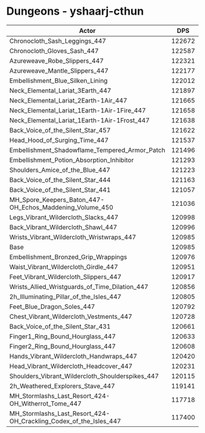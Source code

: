 # Dungeons - yshaarj-cthun
| Actor | DPS | Increase |
|---|:---:|:---:|
|Chronocloth_Sash_Leggings_447|122672|1.39%|
|Chronocloth_Gloves_Sash_447|122587|1.32%|
|Azureweave_Robe_Slippers_447|122321|1.10%|
|Azureweave_Mantle_Slippers_447|122177|0.99%|
|Embellishment_Blue_Silken_Lining|122012|0.85%|
|Neck_Elemental_Lariat_3Earth_447|121897|0.75%|
|Neck_Elemental_Lariat_2Earth-1Air_447|121665|0.56%|
|Neck_Elemental_Lariat_1Earth-1Air-1Fire_447|121658|0.56%|
|Neck_Elemental_Lariat_1Earth-1Air-1Frost_447|121638|0.54%|
|Back_Voice_of_the_Silent_Star_457|121622|0.53%|
|Head_Hood_of_Surging_Time_447|121537|0.46%|
|Embellishment_Shadowflame_Tempered_Armor_Patch|121496|0.42%|
|Embellishment_Potion_Absorption_Inhibitor|121293|0.25%|
|Shoulders_Amice_of_the_Blue_447|121223|0.20%|
|Back_Voice_of_the_Silent_Star_444|121163|0.15%|
|Back_Voice_of_the_Silent_Star_441|121057|0.06%|
|MH_Spore_Keepers_Baton_447-OH_Echos_Maddening_Volume_450|121036|0.04%|
|Legs_Vibrant_Wildercloth_Slacks_447|120998|0.01%|
|Back_Vibrant_Wildercloth_Shawl_447|120996|0.01%|
|Wrists_Vibrant_Wildercloth_Wristwraps_447|120985|0.00%|
|Base|120985|0.00%|
|Embellishment_Bronzed_Grip_Wrappings|120976|-0.01%|
|Waist_Vibrant_Wildercloth_Girdle_447|120951|-0.03%|
|Feet_Vibrant_Wildercloth_Slippers_447|120917|-0.06%|
|Wrists_Allied_Wristguards_of_Time_Dilation_447|120856|-0.11%|
|2h_Illuminating_Pillar_of_the_Isles_447|120805|-0.15%|
|Feet_Blue_Dragon_Soles_447|120792|-0.16%|
|Chest_Vibrant_Wildercloth_Vestments_447|120728|-0.21%|
|Back_Voice_of_the_Silent_Star_431|120661|-0.27%|
|Finger1_Ring_Bound_Hourglass_447|120633|-0.29%|
|Finger2_Ring_Bound_Hourglass_447|120608|-0.31%|
|Hands_Vibrant_Wildercloth_Handwraps_447|120420|-0.47%|
|Head_Vibrant_Wildercloth_Headcover_447|120231|-0.62%|
|Shoulders_Vibrant_Wildercloth_Shoulderspikes_447|120115|-0.72%|
|2h_Weathered_Explorers_Stave_447|119141|-1.52%|
|MH_Stormlashs_Last_Resort_424-OH_Witherrot_Tome_447|117718|-2.70%|
|MH_Stormlashs_Last_Resort_424-OH_Crackling_Codex_of_the_Isles_447|117400|-2.96%|
